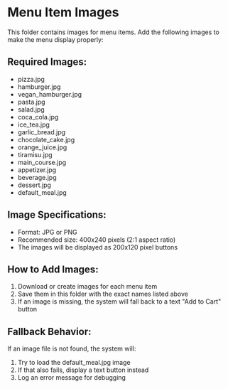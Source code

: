 # Menu Item Images

This folder contains images for menu items. Add the following images to make the menu display properly:

## Required Images:
- pizza.jpg
- hamburger.jpg
- vegan_hamburger.jpg
- pasta.jpg
- salad.jpg
- coca_cola.jpg
- ice_tea.jpg
- garlic_bread.jpg
- chocolate_cake.jpg
- orange_juice.jpg
- tiramisu.jpg
- main_course.jpg
- appetizer.jpg
- beverage.jpg
- dessert.jpg
- default_meal.jpg

## Image Specifications:
- Format: JPG or PNG
- Recommended size: 400x240 pixels (2:1 aspect ratio)
- The images will be displayed as 200x120 pixel buttons

## How to Add Images:
1. Download or create images for each menu item
2. Save them in this folder with the exact names listed above
3. If an image is missing, the system will fall back to a text "Add to Cart" button

## Fallback Behavior:
If an image file is not found, the system will:
1. Try to load the default_meal.jpg image
2. If that also fails, display a text button instead
3. Log an error message for debugging
